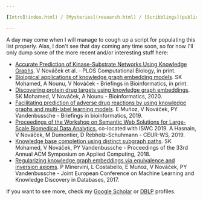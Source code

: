 ```yaml
---

[Intro](index.html) / [Mysteries](research.html) / [Scribblings](publications.html) / [Preaching](teaching.html) / [Boring](bio.html) / [Other](life.html) / [Where?](contact.html)

---
```



A day may come when I will manage to cough up a script for populating this list properly. Alas, I don't see that day coming any time soon, so for now I'll only dump some of the more recent and/or interesting stuff here:

* [Accurate Prediction of Kinase-Substrate Networks Using Knowledge Graphs](https://www.biorxiv.org/content/10.1101/865055v1.abstract). V Nováček et al. - PLOS Computational Biology, in print.
* [Biological applications of knowledge graph embedding models](https://doi.org/10.1093/bib/bbaa012). SK Mohamed, A Nounu, V Nováček - Briefings in Bioinformatics, in print.
* [Discovering protein drug targets using knowledge graph embeddings](https://doi.org/10.1093/bioinformatics/btz600). SK Mohamed, V Nováček, A Nounu - Bioinformatics, 2020.
* [Facilitating prediction of adverse drug reactions by using knowledge graphs and multi-label learning models](https://doi.org/10.1093/bib/bbx099). E Muñoz, V Nováček, PY Vandenbussche - Briefings in bioinformatics, 2019.
* [Proceedings of the Workshop on Semantic Web Solutions for Large-Scale Biomedical Data Analytics](http://ceur-ws.org/Vol-2477/), co-located with ISWC 2019\. A Hasnain, V Nováček, M Dumontier, D Rebholz-Schuhmann - CEUR-WS, 2019.
* [Knowledge base completion using distinct subgraph paths](https://doi.org/10.1145/3167132.3167346). SK Mohamed, V Nováček, PY Vandenbussche - Proceedings of the 33rd Annual ACM Symposium on Applied Computing, 2018.
* [Regularizing knowledge graph embeddings via equivalence and inversion axioms](https://doi.org/10.1007/978-3-319-71249-9_40). P Minervini, L Costabello, E Muñoz, V Nováček, PY Vandenbussche - Joint European Conference on Machine Learning and Knowledge Discovery in Databases, 2017.

If you want to see more, check my [Google Scholar](https://scholar.google.com/citations?user=6iXI6CkAAAAJ) or [DBLP](https://dblp.org/pid/79/1204) profiles.
